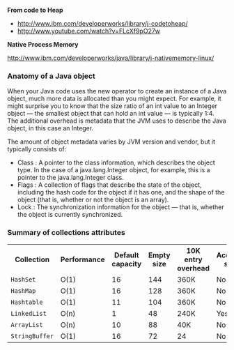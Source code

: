 __From code to Heap__

* http://www.ibm.com/developerworks/library/j-codetoheap/
* http://www.youtube.com/watch?v=FLcXf9pO27w

__Native Process Memory__

http://www.ibm.com/developerworks/java/library/j-nativememory-linux/

### Anatomy of a Java object

When your Java code uses the new operator to create an instance of a Java object, much more data is allocated than you might expect. For example, it might surprise you to know that the size ratio of an int value to an Integer object — the smallest object that can hold an int value — is typically 1:4. The additional overhead is metadata that the JVM uses to describe the Java object, in this case an Integer.

The amount of object metadata varies by JVM version and vendor, but it typically consists of:

* Class : A pointer to the class information, which describes the object type. In the case of a java.lang.Integer object, for example, this is a pointer to the java.lang.Integer class.
* Flags : A collection of flags that describe the state of the object, including the hash code for the object if it has one, and the shape of the object (that is, whether or not the object is an array).
* Lock : The synchronization information for the object — that is, whether the object is currently synchronized.

###  Summary of collections attributes

<table border="0" cellpadding="0" cellspacing="0" class="ibm-data-table ibm-alternating" summary="Summary of collections attributes"><tbody><tr><th scope="col">Collection</th><th scope="col">Performance</th><th scope="col">Default capacity</th><th scope="col">Empty size</th><th scope="col">10K entry overhead</th><th scope="col">Accurately sized?</th><th scope="col">Expansion algorithm</th></tr><tr class="ibm-alt-row"><td><code>HashSet</code></td><td>O(1)</td><td>16</td><td>144</td><td>360K</td><td>No</td><td>x2</td></tr><tr><td><code>HashMap</code></td><td>O(1)</td><td>16</td><td>128</td><td>360K</td><td>No</td><td>x2</td></tr><tr class="ibm-alt-row"><td><code>Hashtable</code></td><td>O(1)</td><td>11</td><td>104</td><td>360K</td><td>No</td><td>x2+1</td></tr><tr><td><code>LinkedList</code></td><td>O(n)</td><td>1</td><td>48</td><td>240K</td><td>Yes</td><td>+1</td></tr><tr class="ibm-alt-row"><td><code>ArrayList</code></td><td>O(n)</td><td>10</td><td>88</td><td>40K</td><td>No</td><td>x1.5</td></tr><tr><td><code>StringBuffer</code></td><td>O(1)</td><td>16</td><td>72</td><td>24</td><td>No</td><td>x2</td></tr></tbody></table>
